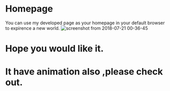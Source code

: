 # Homepage
You can use my developed page as your homepage in your default browser to expirence a new world.
![screenshot from 2018-07-21 00-36-45](https://user-images.githubusercontent.com/37480057/43022171-ef9e8d44-8c83-11e8-96d3-acc14b1cc7e0.jpg)
# Hope you would like it.
# It have animation also ,please check out.
